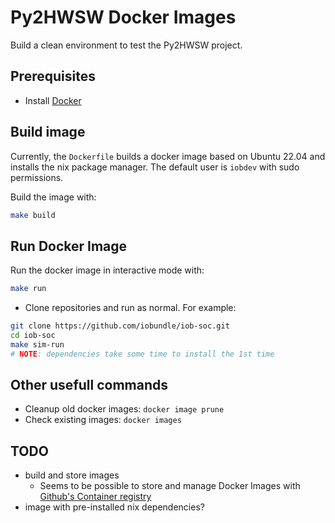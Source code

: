 <!--
SPDX-FileCopyrightText: 2024 IObundle

SPDX-License-Identifier: MIT
-->

# Py2HWSW Docker Images
Build a clean environment to test the Py2HWSW project.

## Prerequisites
- Install [Docker](https://docs.docker.com/engine/install/)

## Build image
Currently, the `Dockerfile` builds a docker image based on Ubuntu 22.04 and
installs the nix package manager.
The default user is `iobdev` with sudo permissions.

Build the image with:
```bash
make build
```

## Run Docker Image
Run the docker image in interactive mode with:
```bash
make run
```
- Clone repositories and run as normal. For example:
```bash
git clone https://github.com/iobundle/iob-soc.git
cd iob-soc
make sim-run
# NOTE: dependencies take some time to install the 1st time
```

## Other usefull commands
- Cleanup old docker images: `docker image prune`
- Check existing images: `docker images`

## TODO
- build and store images
    - Seems to be possible to store and manage Docker Images with [Github's
      Container
      registry](https://docs.github.com/en/packages/working-with-a-github-packages-registry/working-with-the-container-registry)
- image with pre-installed nix dependencies?
